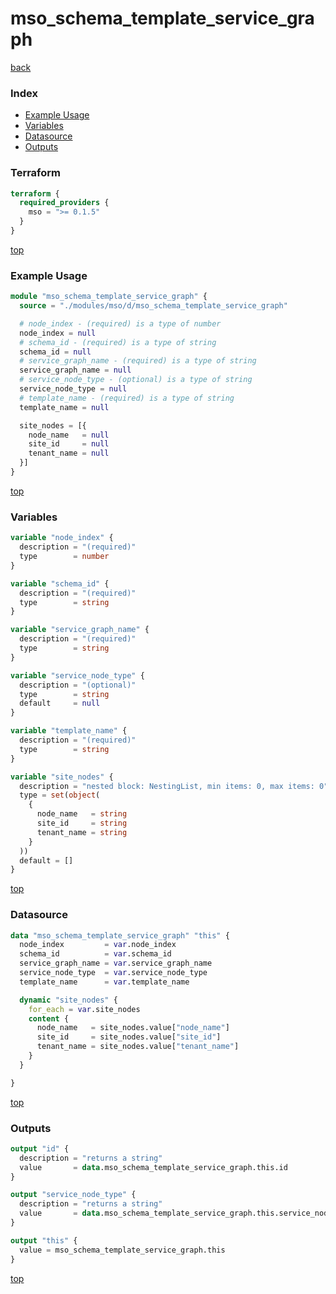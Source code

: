 # mso_schema_template_service_graph

[back](../mso.md)

### Index

- [Example Usage](#example-usage)
- [Variables](#variables)
- [Datasource](#datasource)
- [Outputs](#outputs)

### Terraform

```terraform
terraform {
  required_providers {
    mso = ">= 0.1.5"
  }
}
```

[top](#index)

### Example Usage

```terraform
module "mso_schema_template_service_graph" {
  source = "./modules/mso/d/mso_schema_template_service_graph"

  # node_index - (required) is a type of number
  node_index = null
  # schema_id - (required) is a type of string
  schema_id = null
  # service_graph_name - (required) is a type of string
  service_graph_name = null
  # service_node_type - (optional) is a type of string
  service_node_type = null
  # template_name - (required) is a type of string
  template_name = null

  site_nodes = [{
    node_name   = null
    site_id     = null
    tenant_name = null
  }]
}
```

[top](#index)

### Variables

```terraform
variable "node_index" {
  description = "(required)"
  type        = number
}

variable "schema_id" {
  description = "(required)"
  type        = string
}

variable "service_graph_name" {
  description = "(required)"
  type        = string
}

variable "service_node_type" {
  description = "(optional)"
  type        = string
  default     = null
}

variable "template_name" {
  description = "(required)"
  type        = string
}

variable "site_nodes" {
  description = "nested block: NestingList, min items: 0, max items: 0"
  type = set(object(
    {
      node_name   = string
      site_id     = string
      tenant_name = string
    }
  ))
  default = []
}
```

[top](#index)

### Datasource

```terraform
data "mso_schema_template_service_graph" "this" {
  node_index         = var.node_index
  schema_id          = var.schema_id
  service_graph_name = var.service_graph_name
  service_node_type  = var.service_node_type
  template_name      = var.template_name

  dynamic "site_nodes" {
    for_each = var.site_nodes
    content {
      node_name   = site_nodes.value["node_name"]
      site_id     = site_nodes.value["site_id"]
      tenant_name = site_nodes.value["tenant_name"]
    }
  }

}
```

[top](#index)

### Outputs

```terraform
output "id" {
  description = "returns a string"
  value       = data.mso_schema_template_service_graph.this.id
}

output "service_node_type" {
  description = "returns a string"
  value       = data.mso_schema_template_service_graph.this.service_node_type
}

output "this" {
  value = mso_schema_template_service_graph.this
}
```

[top](#index)